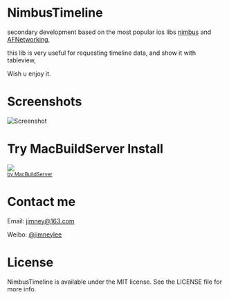NimbusTimeline
==============

secondary development based on the most popular ios libs [nimbus](https://github.com/jverkoey/nimbus) and [AFNetworking](https://github.com/AFNetworking/AFNetworking),

this lib is very useful for requesting timeline data, and show it with tableview, 

Wish u enjoy it.

Screenshots
===============

![Screenshot](https://github.com/jimneylee/NimbusTimeline/raw/master/NimbusTimelineDemo/Screenshot/screenshot.png "Screenshot")

Try MacBuildServer Install
===============
<!-- MacBuildServer Install Button -->
<div class="macbuildserver-block">
    <a class="macbuildserver-button" href="http://macbuildserver.com/project/github/build/?xcode_project=ContactListSortDemo.xcodeproj&amp;target=ContactListSortDemo&amp;repo_url=git%3A%2F%2Fgithub.com%2Fjimneylee%2FContactListSort.git&amp;build_conf=Release" target="_blank"><img src="http://com.macbuildserver.github.s3-website-us-east-1.amazonaws.com/button_up.png"/></a><br/><sup><a href="http://macbuildserver.com/" target="_blank">by MacBuildServer</a></sup>
</div>
<!-- MacBuildServer Install Button -->

Contact me
===============

Email: jimney@163.com 

Weibo: [@jimneylee](http://weibo.com/u/1831553040)

License
==============

NimbusTimeline is available under the MIT license. See the LICENSE file for more info.
